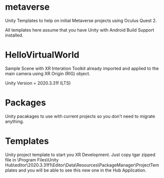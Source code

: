 # metaverse

Unity Templates to help on initial Metaverse projects using Oculus Quest 2.

All templates here assume that you have Unity with Android Build Support installed.

# HelloVirtualWorld

Sample Scene with XR Interation Toolkit already imported and applied to the main camera using XR Origin (RIG) object.

Unity Version = 2020.3.31f (LTS)

# Packages

Unity pacakages to use with current projects  so you don't need to migrate anything. 

# Templates

Unity project template to start you XR Development. Just copy tgar zipped file in \Program Files\Unity Hub\editor\2020.3.31f1\Editor\Data\Resources\PackageManager\ProjectTemplates and you will be able to see this new one in the Hub Application.
